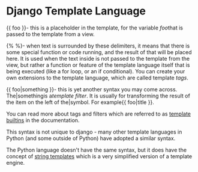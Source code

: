 # Django Template Language

{{ foo }}- this is a placeholder in the template, for the variable *foo*that is passed to the template from a view.

{% %}- when text is surrounded by these delimiters, it means that there is some special function or code running, and the result of that will be placed here. It is used when the text inside is not passed to the template from the view, but rather a function or feature of the template language itself that is being executed (like a for loop, or an if conditional). You can create your own extensions to the template language, which are called template *tags*.

{{ foo|something }}- this is yet another syntax you may come across. The|somethingis a*template filter*. It is usually for transforming the result of the item on the left of the|symbol. For example{{ foo|title }}.

You can read more about tags and filters which are referred to as [template builtins](https://docs.djangoproject.com/en/1.9/ref/templates/builtins/) in the documentation.

This syntax is not unique to django - many other template languages in Python (and some outside of Python) have adopted a similar syntax.

The Python language doesn't have the same syntax, but it does have the concept of [string templates](https://docs.python.org/2/library/string.html#template-strings) which is a very simplified version of a template engine.
